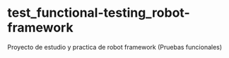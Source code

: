 # test_functional-testing_robot-framework
Proyecto de estudio y practica de robot framework (Pruebas funcionales)
